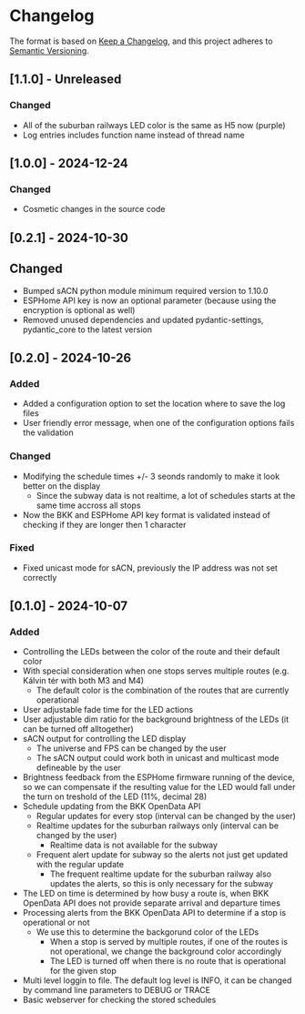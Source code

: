 # Changelog

The format is based on [Keep a Changelog](https://keepachangelog.com/en/1.1.0/),
and this project adheres to [Semantic Versioning](https://semver.org/spec/v2.0.0.html).

## [1.1.0] - Unreleased

### Changed

- All of the suburban railways LED color is the same as H5 now (purple)
- Log entries includes function name instead of thread name

## [1.0.0] - 2024-12-24

### Changed

- Cosmetic changes in the source code

## [0.2.1] - 2024-10-30

## Changed

- Bumped sACN python module minimum required version to 1.10.0
- ESPHome API key is now an optional parameter (because using the encryption is optional as well)
- Removed unused dependencies and updated pydantic-settings, pydantic_core to the latest version

## [0.2.0] - 2024-10-26

### Added

- Added a configuration option to set the location where to save the log files
- User friendly error message, when one of the configuration options fails the validation

### Changed

- Modifying the schedule times +/- 3 seonds randomly to make it look better on the display
    - Since the subway data is not realtime, a lot of schedules starts at the same time accross all stops
- Now the BKK and ESPHome API key format is validated instead of checking if they are longer then 1 character

### Fixed

- Fixed unicast mode for sACN, previously the IP address was not set correctly

## [0.1.0] - 2024-10-07

### Added

- Controlling the LEDs between the color of the route and their default color
- With special consideration when one stops serves multiple routes (e.g. Kálvin tér with both M3 and M4)
    - The default color is the combination of the routes that are currently operational
- User adjustable fade time for the LED actions
- User adjustable dim ratio for the background brightness of the LEDs (it can be turned off alltogether)
- sACN output for controlling the LED display
    - The universe and FPS can be changed by the user
    - The sACN output could work both in unicast and multicast mode defineable by the user
- Brightness feedback from the ESPHome firmware running of the device, so we can compensate
  if the resulting value for the LED would fall under the turn on treshold of the LED (11%, decimal 28)
- Schedule updating from the BKK OpenData API
    - Regular updates for every stop (interval can be changed by the user)
    - Realtime updates for the suburban railways only (interval can be changed by the user)
        - Realtime data is not available for the subway
    - Frequent alert update for subway so the alerts not just get updated with the regular update
        - The frequent realtime update for the suburban railway also updates the alerts, so this is only necessary for
          the subway
- The LED on time is determined by how busy a route is, when BKK OpenData API does not provide separate arrival and
  departure times
- Processing alerts from the BKK OpenData API to determine if a stop is operational or not
    - We use this to determine the backgorund color of the LEDs
        - When a stop is served by multiple routes, if one of the routes is not operational, we change the background
          color accordingly
        - The LED is turned off when there is no route that is operational for the given stop
- Multi level loggin to file. The default log level is INFO, it can be changed by command line parameters to DEBUG or
  TRACE
- Basic webserver for checking the stored schedules
